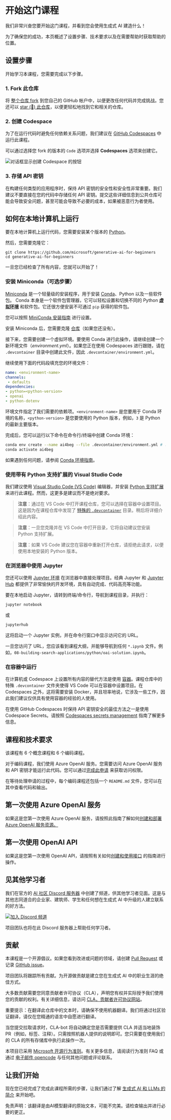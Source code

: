 # 开始这门课程

我们非常兴奋您要开始这门课程，并看到您会使用生成式 AI 建造什么！

为了确保您的成功，本页概述了设置步骤、技术要求以及在需要帮助时获取帮助的位置。

## 设置步骤

开始学习本课程，您需要完成以下步骤。

### 1. Fork 此仓库

将 [整个仓库 fork](https://github.com/microsoft/generative-ai-for-beginners/fork?WT.mc_id=academic-105485-koreyst) 到您自己的 GitHub 帐户中，以便更改任何代码并完成挑战。您还可以 [star (🌟) 此仓库](https://docs.github.com/en/get-started/exploring-projects-on-github/saving-repositories-with-stars?WT.mc_id=academic-105485-koreyst)，以便更轻松地找到它和相关的仓库。

### 2. 创建 Codespace

为了在运行代码时避免任何依赖关系问题，我们建议在 [GitHub Codespaces](https://github.com/features/codespaces?WT.mc_id=academic-105485-koreyst) 中运行此课程。

可以通过选择您 fork 的版本的 `Code` 选项并选择 **Codespaces** 选项来创建它。

![对话框显示创建 Codespace 的按钮](./images/who-will-pay.webp?WT.mc_id=academic-105485-koreyst)

### 3. 存储 API 密钥

在构建任何类型的应用程序时，保持 API 密钥的安全性和安全性非常重要。我们建议不要直接在您的代码中存储任何 API 密钥。提交这些详细信息到公共仓库可能会导致安全问题，甚至可能会导致不必要的成本，如果被恶意行为者使用。

## 如何在本地计算机上运行

要在本地计算机上运行代码，您需要安装某个版本的 [Python](https://www.python.org/downloads/?WT.mc_id=academic-105485-koreyst)。

然后，您需要克隆它：

```shell
git clone https://github.com/microsoft/generative-ai-for-beginners
cd generative-ai-for-beginners
```

一旦您已经检查了所有内容，您就可以开始了！

### 安装 Miniconda（可选步骤）

[Miniconda](https://conda.io/en/latest/miniconda.html?WT.mc_id=academic-105485-koreyst) 是一个轻量级的安装程序，用于安装 [Conda](https://docs.conda.io/en/latest?WT.mc_id=academic-105485-koreyst)、Python 以及一些软件包。
Conda 本身是一个软件包管理器，它可以轻松设置和切换不同的 Python [**虚拟环境**](https://docs.python.org/3/tutorial/venv.html?WT.mc_id=academic-105485-koreyst) 和软件包。它还很方便安装不可通过 `pip` 获得的软件包。

您可以按照 [MiniConda 安装指南](https://docs.anaconda.com/free/miniconda/#quick-command-line-install?WT.mc_id=academic-105485-koreyst) 进行设置。

安装 Miniconda 后，您需要克隆 [仓库](https://github.com/microsoft/generative-ai-for-beginners/fork?WT.mc_id=academic-105485-koreyst)（如果您还没有）。

接下来，您需要创建一个虚拟环境。要使用 Conda 进行此操作，请继续创建一个新环境文件（_environment.yml_）。如果您正在使用 Codespaces 进行跟随，请在 `.devcontainer` 目录中创建此文件，因此 `.devcontainer/environment.yml`。

继续使用下面的代码段填充您的环境文件：

```yml
name: <environment-name>
channels:
 - defaults
dependencies:
- python=<python-version>
- openai
- python-dotenv
```

环境文件指定了我们需要的依赖项。`<environment-name>` 是您要用于 Conda 环境的名称，`<python-version>` 是您要使用的 Python 版本，例如，`3` 是 Python 的最新主要版本。

完成后，您可以运行以下命令在命令行/终端中创建 Conda 环境：

```bash
conda env create --name ai4beg --file .devcontainer/environment.yml # .devcontainer sub path applies to only Codespace setups
conda activate ai4beg
```

如果遇到任何问题，请参阅 [Conda 环境指南](https://docs.conda.io/projects/conda/en/latest/user-guide/tasks/manage-environments.html?WT.mc_id=academic-105485-koreyst)。

### 使用带有 Python 支持扩展的 Visual Studio Code

我们建议使用 [Visual Studio Code (VS Code)](http://code.visualstudio.com/?WT.mc_id=academic-105485-koreyst) 编辑器，并安装 [Python 支持扩展](https://marketplace.visualstudio.com/items?itemName=ms-python.python&WT.mc_id=academic-105485-koreyst) 来进行此课程。然而，这更多是建议而不是绝对要求。

> **注意**：通过在 VS Code 中打开课程仓库，您可以选择在容器中设置项目。这是因为在课程仓库中发现了 [特殊的 `.devcontainer`](https://code.visualstudio.com/docs/devcontainers/containers?itemName=ms-python.python&WT.mc_id=academic-105485-koreyst) 目录。稍后将详细介绍此内容。

> **注意**：一旦您克隆并在 VS Code 中打开目录，它将自动建议您安装 Python 支持扩展。

> **注意**：如果 VS Code 建议您在容器中重新打开仓库，请拒绝此请求，以便使用本地安装的 Python 版本。

### 在浏览器中使用 Jupyter

您还可以使用 [Jupyter 环境](https://jupyter.org?WT.mc_id=academic-105485-koreyst) 在浏览器中直接处理项目。经典 Jupyter 和 [Jupyter Hub](https://jupyter.org/hub?WT.mc_id=academic-105485-koreyst) 都提供了非常愉快的开发环境，具有自动完成、代码高亮等功能。

要在本地启动 Jupyter，请转到终端/命令行，导航到课程目录，并执行：

```bash
jupyter notebook
```

或

```bash
jupyterhub
```

这将启动一个 Jupyter 实例，并在命令行窗口中显示访问它的 URL。

一旦您访问了 URL，您应该看到课程大纲，并能够导航到任何 `*.ipynb` 文件。例如，`08-building-search-applications/python/oai-solution.ipynb`。

### 在容器中运行

在计算机或 Codespace 上设置所有内容的替代方法是使用 [容器](https://en.wikipedia.org/wiki/Containerization_(computing)?WT.mc_id=academic-105485-koreyst)。课程仓库中的特殊 `.devcontainer` 文件夹使得 VS Code 可以在容器中设置项目。在 Codespaces 之外，这将需要安装 Docker，并且坦率地说，它涉及一些工作，因此我们建议仅供具有使用容器的经验的人使用。

在使用 GitHub Codespaces 时保持 API 密钥安全的最佳方法之一是使用 Codespace Secrets。请按照 [Codespaces secrets management](https://docs.github.com/en/codespaces/managing-your-codespaces/managing-secrets-for-your-codespaces?WT.mc_id=academic-105485-koreyst) 指南了解更多信息。

## 课程和技术要求

该课程有 6 个概念课程和 6 个编码课程。

对于编码课程，我们使用 Azure OpenAI 服务。您需要访问 Azure OpenAI 服务和 API 密钥才能运行此代码。您可以通过[完成此申请](https://azure.microsoft.com/products/ai-services/openai-service?WT.mc_id=academic-105485-koreyst) 来获取访问权限。

在等待处理申请的过程中，每个编码课程还包括一个 `README.md` 文件，您可以在其中查看代码和输出。

## 第一次使用 Azure OpenAI 服务

如果这是您第一次使用 Azure OpenAI 服务，请按照此指南了解如何[创建和部署 Azure OpenAI 服务资源。](https://learn.microsoft.com/azure/ai-services/openai/how-to/create-resource?pivots=web-portal&WT.mc_id=academic-105485-koreyst)

## 第一次使用 OpenAI API

如果这是您第一次使用 OpenAI API，请按照有关如何[创建和使用接口](https://platform.openai.com/docs/quickstart?context=pythont&WT.mc_id=academic-105485-koreyst) 的指南进行操作。

## 见其他学习者

我们在官方的 [AI 社区 Discord 服务器](https://aka.ms/genai-discord?WT.mc_id=academic-105485-koreyst) 中创建了频道，供其他学习者见面。这是与其他志同道合的企业家、建筑师、学生和任何想在生成式 AI 中升级的人建立联系的好方法。

[![加入 Discord 频道](https://dcbadge.vercel.app/api/server/ByRwuEEgH4)](https://aka.ms/genai-discord?WT.mc_id=academic-105485-koreyst)

项目团队也将在此 Discord 服务器上帮助任何学习者。

## 贡献

本课程是一个开源倡议。如果您看到改进或问题的领域，请创建 [Pull Request](https://github.com/microsoft/generative-ai-for-beginners/pulls?WT.mc_id=academic-105485-koreyst) 或记录 [GitHub issue](https://github.com/microsoft/generative-ai-for-beginners/issues?WT.mc_id=academic-105485-koreyst)。

项目团队将跟踪所有贡献。为开源做贡献是建立您在生成式 AI 中的职业生涯的绝佳方式。

大多数贡献需要您同意贡献者许可协议（CLA），声明您有权并实际授予我们使用您的贡献的权利。有关详细信息，请访问 [CLA，贡献者许可协议网站](https://cla.microsoft.com?WT.mc_id=academic-105485-koreyst)。

重要提示：在翻译此仓库中的文本时，请确保不使用机器翻译。我们将通过社区验证翻译，请仅在您精通的语言中自愿进行翻译。

当您提交拉取请求时，CLA-bot 将自动确定您是否需要提供 CLA 并适当地装饰 PR（例如，标签、注释）。只需按照机器人提供的说明即可。您只需要在使用我们的 CLA 的所有存储库中执行此操作一次。

本项目已采用 [Microsoft 开源行为准则](https://opensource.microsoft.com/codeofconduct/?WT.mc_id=academic-105485-koreyst)。有关更多信息，请阅读行为准则 FAQ 或通过 [电子邮件 opencode](opencode@microsoft.com) 与任何其他问题或评论联系。

## 让我们开始

现在您已经完成了完成此课程所需的步骤，让我们通过了解 [生成式 AI 和 LLMs 的简介](../01-introduction-to-genai/README.md?WT.mc_id=academic-105485-koreyst) 来开始吧。


免责声明：该翻译是由AI模型翻译的原始文本，可能不完美。请检查输出并进行必要的更正。